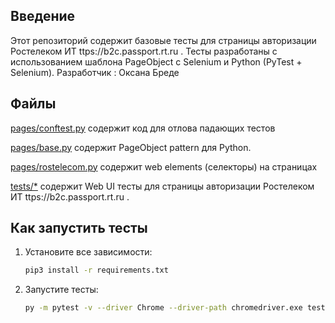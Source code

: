 Введение
------------

Этот репозиторий содержит базовые тесты для страницы авторизации Ростелеком ИТ ttps://b2c.passport.rt.ru .
Тесты разработаны с использованием шаблона  PageObject с Selenium и Python (PyTest + Selenium).
Разработчик : Оксана Бреде 

Файлы
-----

[pages/conftest.py](../../28_final/pages/conftest.py) содержит код для отлова падающих тестов

[pages/base.py](pages/base.py) содержит PageObject pattern для Python.

[pages/rostelecom.py](pages/rostelecom.py) содержит web elements (селекторы) на страницах

[tests/*](tests) содержит Web UI тесты для  страницы авторизации Ростелеком ИТ ttps://b2c.passport.rt.ru .




Как запустить тесты
----------------

1) Установите все зависимости:

    ```bash
    pip3 install -r requirements.txt
    ```


2) Запустите тесты:

    ```bash
    py -m pytest -v --driver Chrome --driver-path chromedriver.exe tests
    ```


